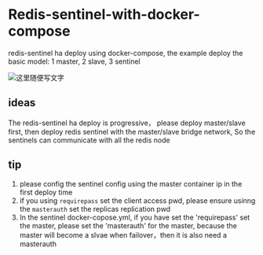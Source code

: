 # Redis-sentinel-with-docker-compose
redis-sentinel ha deploy using docker-compose, the example deploy the basic model: 1 master, 2 slave, 3 sentinel  

![这里随便写文字](https://imgkr.cn-bj.ufileos.com/6145772a-0cfd-4760-8edf-450d2f1bd405.png)

## ideas
The redis-sentinel ha deploy is progressive， please deploy master/slave first, then  deploy redis sentinel with the master/slave bridge network, So the sentinels can communicate with all the redis node

## tip
1. please  config the sentinel config using the master container ip in the first deploy time
2. if you using `requirepass` set the client access pwd, please ensure usinng the `masterauth` set the replicas replication pwd
3. In the sentinel docker-copose.yml, if you have set the 'requirepass' set the master, please set the 'masterauth' for the master,
   because the master will become a slvae when failover，then it is also need a masterauth
